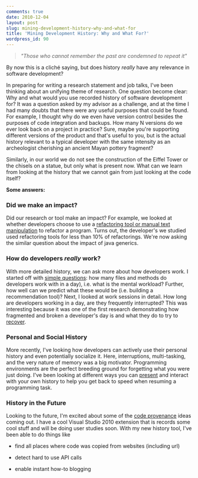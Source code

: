 ```yaml
---
comments: true
date: 2010-12-04
layout: post
slug: mining-development-history-why-and-what-for
title: 'Mining Development History: Why and What For?'
wordpress_id: 90
---
```


> _"Those who cannot remember the past are condemned to repeat it"_ 

By now this is a cliché saying, but does history _really_ have any relevance in software development? 

In preparing for writing a research statement and job talks, I've been thinking about an unifying theme of research. One question become clear: Why and what would you use recorded history of software development for?  It was a question asked by my advisor as a challenge, and at the time I had many doubts that there were any useful purposes that could be found.  For example, I thought why do we even have version control besides the purposes of code integration and backups.  How many N versions do we ever look back on a project in practice?  Sure, maybe you're supporting different versions of the product and that's useful to you, but is the actual history relevant to a typical developer with the same intensity as an archeologist cherishing an ancient Mayan pottery fragment?

Similarly, in our world we do not see the construction of the Eiffel Tower or the chisels on a statue, but only what is present now.  What can we learn from looking at the history that we cannot gain from just looking at the code itself?

**Some answers:**



### Did we make an impact?


Did our research or tool make an impact? For example, we looked at whether developers choose to use a [refactoring tool or manual text manipulation](http://portal.acm.org/citation.cfm?id=1555044) to refactor a program.  Turns out, the developer's we studied used refactoring tools for less than 10% of refactorings. We're now asking the similar question about the impact of java generics.



### How do developers _really_ work?


With more detailed history, we can ask more about how developers work.
I started off with [simple questions](http://portal.acm.org/citation.cfm?id=1555044): how many files and methods do developers work with in a day), i.e. what is the mental workload?  Further, how well can we predict what these would be (i.e. building a recommendation tool)?  Next, I looked at work sessions in detail.  How long are developers working in a day, are they frequently interrupted?  This was interesting because it was one of the first research demonstrating how fragmented and broken a developer's day is and what they do to try to [recover](http://dx.doi.org/10.1109/ICPC.2009.5090030).



### Personal and Social History


More recently, I've looking how developers can actively use their personal history and even potentially socialize it. Here, interruptions, multi-tasking, and the very nature of memory was a big motivator.  Programming environments are the perfect breeding ground for forgetting what you were just doing.  I've been looking at different ways you can [present](http://portal.acm.org/citation.cfm?id=1753326.1753342) and interact with your own history to help you get back to speed when resuming a programming task.



### History in the Future


Looking to the future, I'm excited about some of the [code provenance](http://crest.cs.ucl.ac.uk/cow/9/) ideas coming out.  I have a cool Visual Studio 2010 extension that is records some cool stuff and will be doing user studies soon.  With my new history tool, I've been able to do things like



	
  * find all places where code was copied from websites (including url) 

	
  * detect hard to use API calls

	
  * enable instant how-to blogging


